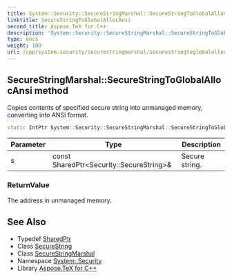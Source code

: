 ```yaml
---
title: System::Security::SecureStringMarshal::SecureStringToGlobalAllocAnsi method
linktitle: SecureStringToGlobalAllocAnsi
second_title: Aspose.TeX for C++
description: 'System::Security::SecureStringMarshal::SecureStringToGlobalAllocAnsi method. Copies contents of specified secure string into unmanaged memory, converting into ANSI format in C++.'
type: docs
weight: 100
url: /cpp/system.security/securestringmarshal/securestringtoglobalallocansi/
---
```

## SecureStringMarshal::SecureStringToGlobalAllocAnsi method


Copies contents of specified secure string into unmanaged memory, converting into ANSI format.

```cpp
static IntPtr System::Security::SecureStringMarshal::SecureStringToGlobalAllocAnsi(const SharedPtr<Security::SecureString> &s)
```


| Parameter | Type | Description |
| --- | --- | --- |
| s | const SharedPtr\<Security::SecureString\>\& | Secure string. |

### ReturnValue

The address in unmanaged memory.

## See Also

* Typedef [SharedPtr](../../../system/sharedptr/)
* Class [SecureString](../../securestring/)
* Class [SecureStringMarshal](../)
* Namespace [System::Security](../../)
* Library [Aspose.TeX for C++](../../../)

